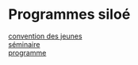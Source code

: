 # Programmes siloé
  
[convention des jeunes](convention_des_jeunes)  
[séminaire](séminaire)  
[programme](programme)

